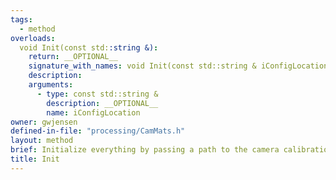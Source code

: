 ```yaml
---
tags:
  - method
overloads:
  void Init(const std::string &):
    return: __OPTIONAL__
    signature_with_names: void Init(const std::string & iConfigLocation)
    description:
    arguments:
      - type: const std::string &
        description: __OPTIONAL__
        name: iConfigLocation
owner: gwjensen
defined-in-file: "processing/CamMats.h"
layout: method
brief: Initialize everything by passing a path to the camera calibration matrices file.
title: Init
---
```

